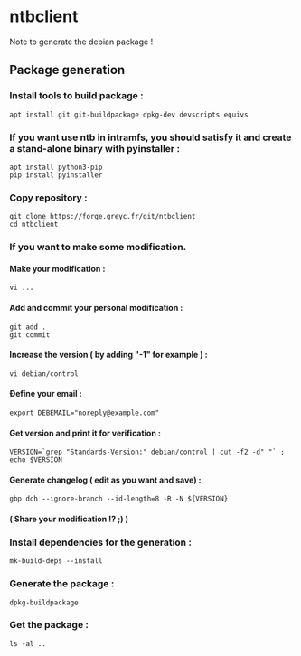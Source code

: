 # ntbclient

Note to generate the debian package !

## Package generation

### Install tools to build package :
```
apt install git git-buildpackage dpkg-dev devscripts equivs
```

### If you want use ntb in intramfs, you should satisfy it and create a stand-alone binary with pyinstaller :
```
apt install python3-pip
pip install pyinstaller
```

### Copy repository :
```
git clone https://forge.greyc.fr/git/ntbclient
cd ntbclient
```

### If you want to make some modification.
#### Make your modification :
```
vi ...
```

#### Add and commit your personal modification :
```
git add .
git commit
```

#### Increase the version ( by adding "-1" for example ) :
```
vi debian/control
```

#### Ðefine your email :
```
export DEBEMAIL="noreply@example.com"
```

#### Get version and print it for verification :
```
VERSION=`grep "Standards-Version:" debian/control | cut -f2 -d" "` ; echo $VERSION
```

#### Generate changelog ( edit as you want and save) :
```
gbp dch --ignore-branch --id-length=8 -R -N ${VERSION}
```
#### ( Share your modification !? ;) )

### Install dependencies for the generation :
```
mk-build-deps --install
```

### Generate the package :
```
dpkg-buildpackage
```

### Get the package :
```
ls -al ..
```
